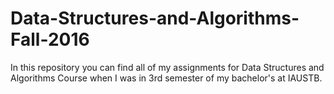 # Data-Structures-and-Algorithms-Fall-2016

In this repository you can find all of my assignments for Data Structures and Algorithms Course when I was in 3rd semester of my bachelor's at IAUSTB.
